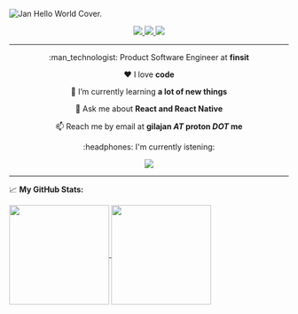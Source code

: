 ![Jan Hello World Cover.](https://res.cloudinary.com/jangimenezlayola/image/upload/v1633960769/cover_vulowe.jpg)

<div align="center">
  <a href="https://www.linkedin.com/in/jan-gimenez-layola/">
    <img src="https://img.shields.io/badge/-LinkedIn-0e76a8?style=for-the-badge&logo=Linkedin&logoColor=blue&color=white" />
  </a>
  <a href="https://medium.com/@JanGimenezLayola">
    <img src="https://img.shields.io/badge/medium-%2312100E.svg?&style=for-the-badge&logo=medium&logoColor=white" />
  </a>
  <a href="https://t.me/birrejan">
    <img src="https://img.shields.io/badge/-Telegram-0088cc?style=for-the-badge&logo=Telegram&logoColor=white&color=white" />
  </a>
</div>

-----

<div align="center">
  <p>:man_technologist: Product Software Engineer at <b>finsit</b></p>
  <p>❤ I love <b>code</b></p>
  <p>🌱 I’m currently learning <b>a lot of new things</b></p>
  <p>💬 Ask me about <b>React and React Native</b></p>
  <p>📫 Reach me by email at <b>gilajan <i>AT</i> proton <i>DOT</i> me</b></p>
  <p>:headphones: I'm currently istening:</p>
   <a href="https://spotify-github-profile.vercel.app/api/view?uid=8z6ivbfwxce593p4s8dz1o111&redirect=true">
    <img src="https://spotify-github-profile.vercel.app/api/view?uid=8z6ivbfwxce593p4s8dz1o111&cover_image=true&theme=novatorem" />
  </a>
</div>

-----

📈 **My GitHub Stats:**

<a href="https://github.com/anuraghazra/github-readme-stats">
      <img height="180em" align="center" src="https://github-readme-stats.vercel.app/api?username=JanLayola&show_icons=true&bg_color=151515&title_color=fff&text_color=9f9f9f&icon_color=79ff97&hide_border=true&count_private=true" />
    </a>
  <a href="https://github.com/anuraghazra/convoychat">
    <img height="180em" align="center" src="https://github-readme-stats.vercel.app/api/top-langs/?username=JanLayola&layout=compact&theme=tokyonight&bg_color=151515&title_color=fff&text_color=9f9f9f&icon_color=79ff97&hide_border=true" />
  </a>
